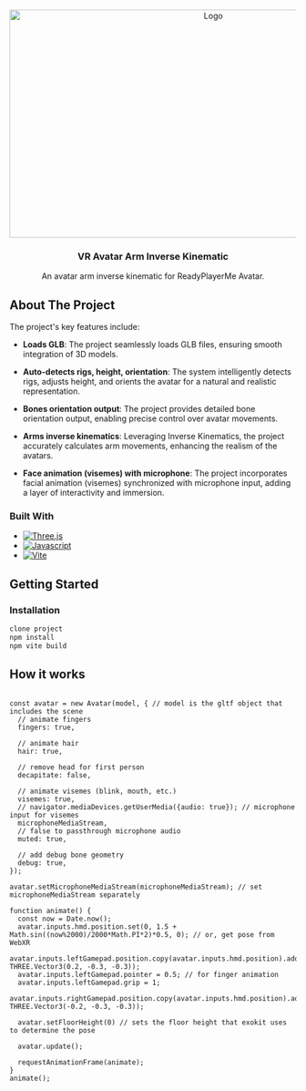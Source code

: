 <a name="readme-top"></a>


<!-- PROJECT LOGO -->
<br />
<div align="center">
  <a href="https://github.com/j1yang/vr-ik/">
    <img src="https://github.com/j1yang/vr-ik/blob/main/virk.gif" alt="Logo" width="700" height="400">
  </a>

  <h3 align="center">VR Avatar Arm Inverse Kinematic</h3>

  <p align="center">
    An avatar arm inverse kinematic for ReadyPlayerMe Avatar. 
  </p>
</div>

<!-- ABOUT THE PROJECT -->

## About The Project

The project's key features include:

- **Loads GLB**: The project seamlessly loads GLB files, ensuring smooth integration of 3D models.

- **Auto-detects rigs, height, orientation**: The system intelligently detects rigs, adjusts height, and orients the avatar for a natural and realistic representation.

- **Bones orientation output**: The project provides detailed bone orientation output, enabling precise control over avatar movements.

- **Arms inverse kinematics**: Leveraging Inverse Kinematics, the project accurately calculates arm movements, enhancing the realism of the avatars.

- **Face animation (visemes) with microphone**: The project incorporates facial animation (visemes) synchronized with microphone input, adding a layer of interactivity and immersion.

### Built With
* [![Three.js][Threedotjs]][Threedotjs-url]
* [![Javascript][Javascript]][Javascript-url]
* [![Vite][Vite]][Vite-url]


  
[Javascript]: https://img.shields.io/badge/javascript-F7DF1E?style=for-the-badge&logo=javascript&logoColor=black
[Javascript-url]: https://developer.mozilla.org/en-US/docs/Web/JavaScript
[Vite]: https://img.shields.io/badge/vite-646CFF?style=for-the-badge&logo=vite&logoColor=black
[Vite-url]: https://vitejs.dev/
[Threedotjs]: https://img.shields.io/badge/three.js-ffffff?style=for-the-badge&logo=three.js&logoColor=black
[Threedotjs-url]: https://threejs.org/


<!-- GETTING STARTED -->

## Getting Started

### Installation

  ```sh
  clone project
  npm install
  npm vite build
  ```

<!-- USAGE EXAMPLES -->




## How it works

```

const avatar = new Avatar(model, { // model is the gltf object that includes the scene
  // animate fingers
  fingers: true,

  // animate hair
  hair: true,

  // remove head for first person
  decapitate: false,

  // animate visemes (blink, mouth, etc.)
  visemes: true,
  // navigator.mediaDevices.getUserMedia({audio: true}); // microphone input for visemes
  microphoneMediaStream,
  // false to passthrough microphone audio
  muted: true,

  // add debug bone geometry
  debug: true,
});

avatar.setMicrophoneMediaStream(microphoneMediaStream); // set microphoneMediaStream separately

function animate() {
  const now = Date.now();
  avatar.inputs.hmd.position.set(0, 1.5 + Math.sin((now%2000)/2000*Math.PI*2)*0.5, 0); // or, get pose from WebXR
  avatar.inputs.leftGamepad.position.copy(avatar.inputs.hmd.position).add(new THREE.Vector3(0.2, -0.3, -0.3));
  avatar.inputs.leftGamepad.pointer = 0.5; // for finger animation
  avatar.inputs.leftGamepad.grip = 1;
  avatar.inputs.rightGamepad.position.copy(avatar.inputs.hmd.position).add(new THREE.Vector3(-0.2, -0.3, -0.3));

  avatar.setFloorHeight(0) // sets the floor height that exokit uses to determine the pose

  avatar.update();

  requestAnimationFrame(animate);
}
animate();
```
